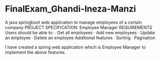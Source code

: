 # FinalExam_Ghandi-Ineza-Manzi
A java springboot web application to manage employees of a certain company
PROJECT SPECIFICATION: Employee Manager
REQUIREMENTS
Users should be able to:
·         Get all employees
·         Add new employees
·         Update an employee
·         Delete an employee
Additional features
·         Sorting
·         Pagination
 
I have created a spring web application which is Employee Manager to implement the above features.

